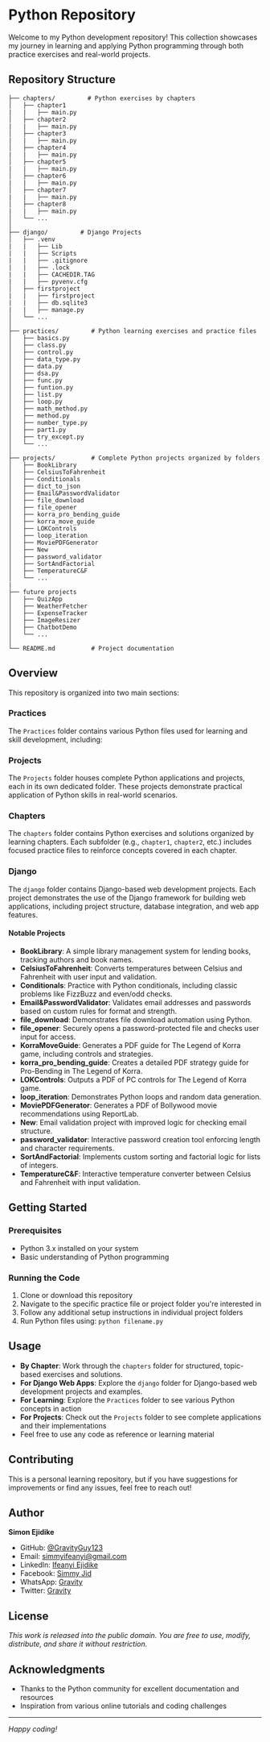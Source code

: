 # Python Repository

Welcome to my Python development repository! This collection showcases my journey in learning and applying Python programming through both practice exercises and real-world projects.

## Repository Structure

```
├── chapters/         # Python exercises by chapters
│   ├── chapter1
|   |   ├── main.py
│   ├── chapter2
|   |   ├── main.py
│   ├── chapter3
|   |   ├── main.py
│   ├── chapter4
|   |   ├── main.py
│   ├── chapter5
|   |   ├── main.py
│   ├── chapter6
|   |   ├── main.py
│   ├── chapter7
|   |   ├── main.py
│   ├── chapter8
|   |   ├── main.py
│   └── ...
│
├── django/         # Django Projects
│   ├── .venv
|   |   ├── Lib
|   |   ├── Scripts
|   |   ├── .gitignore
|   |   ├── .lock
|   |   ├── CACHEDIR.TAG
|   |   ├── pyvenv.cfg
│   ├── firstproject
|   |   ├── firstproject
|   |   ├── db.sqlite3
|   |   ├── manage.py
│   └── ...
│
├── practices/         # Python learning exercises and practice files
│   ├── basics.py
│   ├── class.py
│   ├── control.py
│   ├── data_type.py
│   ├── data.py
│   ├── dsa.py
│   ├── func.py
│   ├── funtion.py
│   ├── list.py
│   ├── loop.py
│   ├── math_method.py
│   ├── method.py
│   ├── number_type.py
│   ├── part1.py
│   ├── try_except.py
│   └── ...
│
├── projects/          # Complete Python projects organized by folders
│   ├── BookLibrary
│   ├── CelsiusToFahrenheit
│   ├── Conditionals
│   ├── dict_to_json
│   ├── Email&PasswordValidator
│   ├── file_download
│   ├── file_opener
│   ├── korra_pro_bending_guide
│   ├── korra_move_guide
│   ├── LOKControls
│   ├── loop_iteration
│   ├── MoviePDFGenerator
│   ├── New
│   ├── password_validator
│   ├── SortAndFactorial
│   ├── TemperatureC&F
│   └── ...
|
├── future projects
│   ├── QuizApp
│   ├── WeatherFetcher
│   ├── ExpenseTracker
│   ├── ImageResizer
│   ├── ChatbotDemo
│   └── ...
│
└── README.md          # Project documentation
```

## Overview

This repository is organized into two main sections:

### Practices
The `Practices` folder contains various Python files used for learning and skill development, including:


### Projects
The `Projects` folder houses complete Python applications and projects, each in its own dedicated folder. These projects demonstrate practical application of Python skills in real-world scenarios.


### Chapters
The `chapters` folder contains Python exercises and solutions organized by learning chapters. Each subfolder (e.g., `chapter1`, `chapter2`, etc.) includes focused practice files to reinforce concepts covered in each chapter.


### Django
The `django` folder contains Django-based web development projects. Each project demonstrates the use of the Django framework for building web applications, including project structure, database integration, and web app features.


#### Notable Projects

- **BookLibrary**: A simple library management system for lending books, tracking authors and book names.
- **CelsiusToFahrenheit**: Converts temperatures between Celsius and Fahrenheit with user input and validation.
- **Conditionals**: Practice with Python conditionals, including classic problems like FizzBuzz and even/odd checks.
- **Email&PasswordValidator**: Validates email addresses and passwords based on custom rules for format and strength.
- **file_download**: Demonstrates file download automation using Python.
- **file_opener**: Securely opens a password-protected file and checks user input for access.
- **KorraMoveGuide**: Generates a PDF guide for The Legend of Korra game, including controls and strategies.
- **korra_pro_bending_guide**: Creates a detailed PDF strategy guide for Pro-Bending in The Legend of Korra.
- **LOKControls**: Outputs a PDF of PC controls for The Legend of Korra game.
- **loop_iteration**: Demonstrates Python loops and random data generation.
- **MoviePDFGenerator**: Generates a PDF of Bollywood movie recommendations using ReportLab.
- **New**: Email validation project with improved logic for checking email structure.
- **password_validator**: Interactive password creation tool enforcing length and character requirements.
- **SortAndFactorial**: Implements custom sorting and factorial logic for lists of integers.
- **TemperatureC&F**: Interactive temperature converter between Celsius and Fahrenheit with input validation.

## Getting Started

### Prerequisites
- Python 3.x installed on your system
- Basic understanding of Python programming

### Running the Code
1. Clone or download this repository
2. Navigate to the specific practice file or project folder you're interested in
3. Follow any additional setup instructions in individual project folders
4. Run Python files using: `python filename.py`


## Usage

- **By Chapter**: Work through the `chapters` folder for structured, topic-based exercises and solutions.
- **For Django Web Apps**: Explore the `django` folder for Django-based web development projects and examples.
- **For Learning**: Explore the `Practices` folder to see various Python concepts in action
- **For Projects**: Check out the `Projects` folder to see complete applications and their implementations
- Feel free to use any code as reference or learning material


## Contributing
This is a personal learning repository, but if you have suggestions for improvements or find any issues, feel free to reach out!


## Author

**Simon Ejidike**
- GitHub: [@GravityGuy123](https://github.com/GravityGuy123/)
- Email: simmyifeanyi@gmail.com
- LinkedIn: [Ifeanyi Ejidike](https://www.linkedin.com/in/ifeanyi-ejidike-310029357)
- Facebook: [Simmy Jid](https://web.facebook.com/billy.rex.7334)
- WhatsApp: [Gravity](https://wa.link/k9dm3u)
- Twitter: [Gravity](https://x.com/Galaxies_Grafx)


## License
*This work is released into the public domain.*
*You are free to use, modify, distribute, and share it without restriction.*


## Acknowledgments
- Thanks to the Python community for excellent documentation and resources
- Inspiration from various online tutorials and coding challenges

---

*Happy coding!*